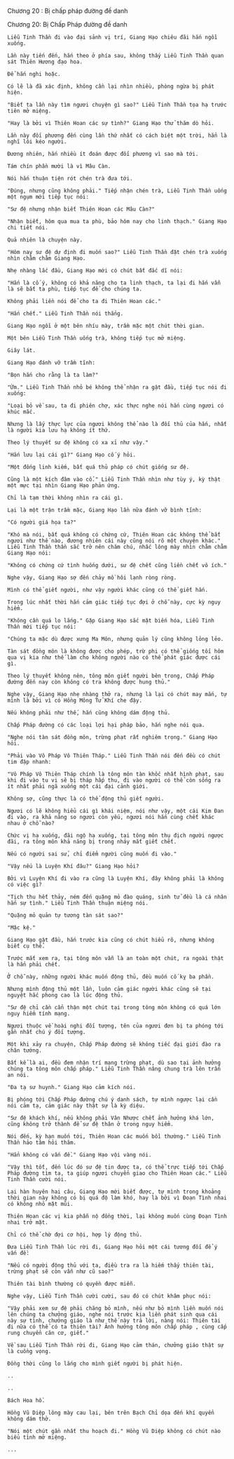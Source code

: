 




Chương 20 : Bị chấp pháp đường đề danh


Chương 20: Bị Chấp Pháp đường đề danh

	Liễu Tinh Thần đi vào đại sảnh vị trí, Giang Hạo chiêu đãi hắn ngồi xuống.

	Lần này tiến đến, hắn theo ở phía sau, không thấy Liễu Tinh Thần quan sát Thiên Hương đạo hoa.

	Để hắn nghi hoặc.

	Có lẽ là đã xác định, không cần lại nhìn nhiều, phòng ngừa bị phát hiện.

	"Biết ta lần này tìm ngươi chuyện gì sao?" Liễu Tinh Thần tọa hạ trước tiên mở miệng.

	"Hay là bởi vì Thiên Hoan các sự tình?" Giang Hạo thử thăm dò hỏi.

	Lần này đối phương đến cùng lần thứ nhất có cách biệt một trời, hẳn là nghĩ lôi kéo người.

	Đương nhiên, hắn nhiều ít đoán được đối phương vì sao mà tới.

	Tám chín phần mười là vì Mâu Càn.

	Nói hắn thuận tiện rót chén trà đưa tới.

	"Đúng, nhưng cũng không phải." Tiếp nhận chén trà, Liễu Tinh Thần uống một ngụm mới tiếp tục nói:

	"Sư đệ nhưng nhận biết Thiên Hoan các Mâu Càn?"

	"Nhận biết, hôm qua mua ta phù, bảo hôm nay cho linh thạch." Giang Hạo chi tiết nói.

	Quả nhiên là chuyện này.

	"Hôm nay sư đệ dự định đi muốn sao?" Liễu Tinh Thần đặt chén trà xuống nhìn chằm chằm Giang Hạo.

	Nhẹ nhàng lắc đầu, Giang Hạo mới có chút bất đắc dĩ nói:

	"Hắn là cố ý, không có khả năng cho ta linh thạch, ta lại đi hắn vẫn là sẽ bắt ta phù, tiếp tục để cho chúng ta.

	Không phải liền nói để cho ta đi Thiên Hoan các."

	"Hắn chết." Liễu Tinh Thần nói thẳng.

	Giang Hạo ngồi ở một bên nhíu mày, trầm mặc một chút thời gian.

	Một bên Liễu Tinh Thần uống trà, không tiếp tục mở miệng.

	Giây lát.

	Giang Hạo đánh vỡ trầm tĩnh:

	"Bọn hắn cho rằng là ta làm?"

	"Ừm." Liễu Tinh Thần nhỏ bé không thể nhận ra gật đầu, tiếp tục nói đi xuống:

	"Loại bỏ về sau, ta đi phiên chợ, xác thực nghe nói hắn cùng ngươi có khúc mắc.

	Nhưng là lấy thực lực của ngươi không thể nào là đối thủ của hắn, nhất là người kia lưu hạ không ít thứ.

	Theo lý thuyết sư đệ không có xa xỉ như vậy."

	"Hắn lưu lại cái gì?" Giang Hạo cố ý hỏi.

	"Một đống linh kiếm, bất quá thủ pháp có chút giống sư đệ.

	Cũng là một kích đâm vào cổ." Liễu Tinh Thần nhìn như tùy ý, kỳ thật một mực tại nhìn Giang Hạo phản ứng.

	Chỉ là tạm thời không nhìn ra cái gì.

	Lại là một trận trầm mặc, Giang Hạo lần nữa đánh vỡ bình tĩnh:

	"Có người giá họa ta?"

	"Khó mà nói, bất quá không có chứng cứ, Thiên Hoan các không thể bắt ngươi như thế nào, đương nhiên cái này cũng nói rõ một chuyện khác." Liễu Tinh Thần thần sắc trở nên chăm chú, nhấc lông mày nhìn chằm chằm Giang Hạo nói:

	"Không có chứng cứ tình huống dưới, sư đệ chết cũng liền chết vô ích."

	Nghe vậy, Giang Hạo sợ đến chảy mồ hôi lạnh ròng ròng.

	Mình có thể giết người, như vậy người khác cũng có thể giết hắn.

	Trong lúc nhất thời hắn cảm giác tiếp tục đợi ở chỗ này, cực kỳ nguy hiểm.

	"Không cần quá lo lắng." Gặp Giang Hạo sắc mặt biến hóa, Liễu Tinh Thần mới tiếp tục nói:

	"Chúng ta mặc dù được xưng Ma Môn, nhưng quản lý cũng không lỏng lẻo.

	Tàn sát đồng môn là không được cho phép, trừ phi có thể giống tối hôm qua vị kia như thế làm cho không người nào có thể phát giác được cái gì.

	Theo lý thuyết không nên, tông môn giết người bên trong, Chấp Pháp đường đến nay còn không có tra không được hung thủ."

	Nghe vậy, Giang Hạo nhẹ nhàng thở ra, nhưng là lại có chút may mắn, tự mình là bởi vì có Hồng Mông Tử Khí che đậy.

	Nếu không phải như thế, hắn cũng không dám động thủ.

	Chấp Pháp đường có các loại lợi hại pháp bảo, hắn nghe nói qua.

	"Nghe nói tàn sát đồng môn, trừng phạt rất nghiêm trọng." Giang Hạo hỏi.

	"Phải vào Vô Pháp Vô Thiên Tháp." Liễu Tinh Thần nói đến đều có chút tim đập nhanh:

	"Vô Pháp Vô Thiên Tháp chính là tông môn tàn khốc nhất hình phạt, sau khi đi vào tu vi sẽ bị tháp hấp thu, đi vào người có thể còn sống ra ít nhất phải ngã xuống một cái đại cảnh giới.

	Không sợ, cũng thực là có thể động thủ giết người.

	Ngươi có lẽ không hiểu cái gì khái niệm, nói như vậy, một cái Kim Đan đi vào, ra khả năng so ngươi còn yếu, ngươi nói hắn cùng chết khác nhau ở chỗ nào?

	Chức vị hạ xuống, đãi ngộ hạ xuống, tại tông môn thụ địch người ngược đãi, ra tông môn khả năng bị trong nháy mắt giết chết.

	Nếu có người sai sử, chỉ điểm người cũng muốn đi vào."

	"Vậy nếu là Luyện Khí đâu?" Giang Hạo hỏi?

	Bởi vì Luyện Khí đi vào ra cũng là Luyện Khí, đây không phải là không có việc gì?

	"Tịch thu hết thảy, ném đến quặng mỏ đào quáng, sinh tử đều là cá nhân hắn sự tình." Liễu Tinh Thần thuận miệng nói.

	"Quặng mỏ quản tự tương tàn sát sao?"

	"Mặc kệ."

	Giang Hạo gật đầu, hắn trước kia cũng có chút hiểu rõ, nhưng không biết cụ thể.

	Trước mắt xem ra, tại tông môn vẫn là an toàn một chút, ra ngoài thật là hẳn phải chết.

	Ở chỗ này, những người khác muốn động thủ, đều muốn cố kỵ ba phần.

	Nhưng mình động thủ một lần, luôn cảm giác người khác cũng sẽ tại nguyệt hắc phong cao là lúc động thủ.

	"Sư đệ chỉ cần cẩn thận một chút tại trong tông môn không có quá lớn nguy hiểm tính mạng.

	Ngươi thuộc về hoài nghi đối tượng, tên của ngươi đơn bị ta phóng tới gần nhất chú ý đối tượng.

	Một khi xảy ra chuyện, Chấp Pháp đường sẽ không tiếc đại giới đào ra chân tướng.

	Bất kể là ai, đều đem nhận trí mạng trừng phạt, dù sao tại ảnh hưởng chúng ta tông môn chấp pháp." Liễu Tinh Thần nâng chung trà lên trấn an nói.

	"Đa tạ sư huynh." Giang Hạo cảm kích nói.

	Bị phóng tới Chấp Pháp đường chú ý danh sách, tự mình ngược lại cần nói cảm tạ, cảm giác này thật sự là kỳ diệu.

	"Sư đệ khách khí, nếu không phải Vân Nhược chết ảnh hưởng khá lớn, cũng không trở thành để sư đệ thân ở trong nguy hiểm.

	Nói đến, kỳ hạn muốn tới, Thiên Hoan các muốn bồi thường." Liễu Tinh Thần hảo tâm hỏi thăm.

	"Hẳn không có vấn đề." Giang Hạo vội vàng nói.

	"Vậy thì tốt, đến lúc đó sư đệ tin được ta, có thể trực tiếp tới Chấp Pháp đường tìm ta, ta giúp ngươi chuyển giao cho Thiên Hoan các." Liễu Tinh Thần cười nói.

	Lại hàn huyên hai câu, Giang Hạo mới biết được, tự mình trong khoảng thời gian này không có bị quá độ làm khó, hay là bởi vì Đoạn Tình nhai có không nhỏ mặt mũi.

	Thiên Hoan các vị kia phẫn nộ đồng thời, lại không muốn cùng Đoạn Tình nhai trở mặt.

	Chỉ có thể chờ đợi cơ hội, hợp lý động thủ.

	Đưa Liễu Tinh Thần lúc rời đi, Giang Hạo hỏi một cái tương đối để ý vấn đề:

	"Nếu có người động thủ với ta, điều tra ra là hiếm thấy thiên tài, trừng phạt sẽ còn vẫn như cũ sao?"

	Thiên tài bình thường có quyền được miễn.

	Nghe vậy, Liễu Tinh Thần cười cười, sau đó có chút khâm phục nói:

	"Vậy phải xem sư đệ phải chăng bỏ mình, nếu như bỏ mình liền muốn nói lên chúng ta chưởng giáo, nghe nói trước kia liền phát sinh qua cái này sự tình, chưởng giáo là như thế này trả lời, nàng nói: Thiên tài đi nữa có thể có ta thiên tài? Ảnh hưởng tông môn chấp pháp , cùng cấp rung chuyển căn cơ, giết."

	Về sau Liễu Tinh Thần rời đi, Giang Hạo cảm thán, chưởng giáo thật sự là cuồng vọng.

	Đồng thời cũng lo lắng cho mình giết người bị phát hiện.

	..

	..

	Bách Hoa hồ.

	Hồng Vũ Diệp lông mày cau lại, bên trên Bạch Chỉ dọa đến khí quyển không dám thở.

	"Nói một chút gần nhất thu hoạch đi." Hồng Vũ Diệp không có chút nào biểu tình mở miệng.

	...




